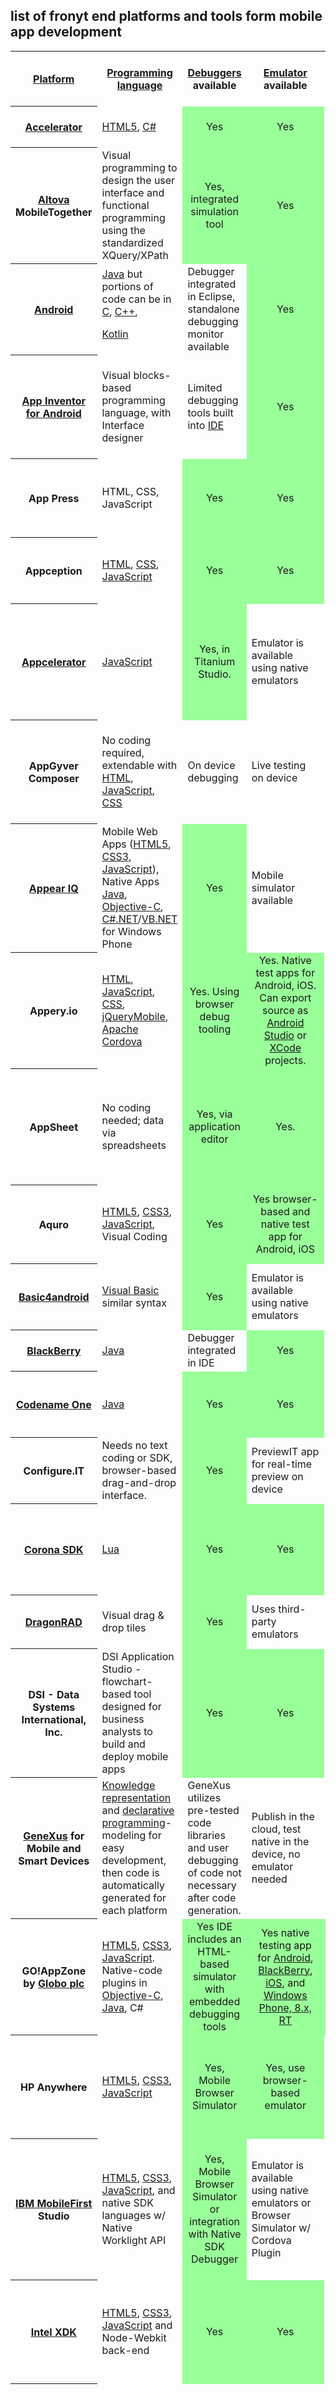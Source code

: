 ## list of fronyt end platforms and tools form mobile app development


<table class="wikitable sortable" style="width:100%;">
<tr>
<th><a href="https://en.wikipedia.org/wiki/Computing_platform" title="Computing platform">Platform</a></th>
<th><a href="https://en.wikipedia.org/wiki/Programming_language" title="Programming language">Programming language</a></th>
<th><a href="https://en.wikipedia.org/wiki/Debuggers" class="mw-redirect" title="Debuggers">Debuggers</a> available</th>
<th><a href="https://en.wikipedia.org/wiki/List_of_emulators" title="List of emulators">Emulator</a> available</th>
<th><a href="https://en.wikipedia.org/wiki/Integrated_development_environment" title="Integrated development environment">Integrated development environment</a> available</th>
<th>Cross-platform deployment</th>
<th>Installer packaging options</th>
<th>Development tool cost</th>
</tr>
<tr>
<th><a href="https://en.wikipedia.org/wiki/Accelerator_(software)" title="Accelerator (software)">Accelerator</a></th>
<td><a href="https://en.wikipedia.org/wiki/HTML5" title="HTML5">HTML5</a>, <a href="https://en.wikipedia.org/wiki/C_Sharp_(programming_language)" title="C Sharp (programming language)">C#</a></td>
<td style="background:#9F9;vertical-align:middle;text-align:center;" class="table-yes">Yes</td>
<td style="background:#9F9;vertical-align:middle;text-align:center;" class="table-yes">Yes</td>
<td><a href="https://en.wikipedia.org/wiki/Microsoft_Visual_Studio" title="Microsoft Visual Studio">Microsoft Visual Studio</a><br />
(no lock-in)</td>
<td>All platforms, mobile apps are browser-based</td>
<td><a href="https://en.wikipedia.org/wiki/Mobile_Web" title="Mobile Web">Mobile Web</a></td>
<td>Commercial licenses available</td>
</tr>
<tr>
<th><a href="https://en.wikipedia.org/wiki/Altova" title="Altova">Altova</a> MobileTogether</th>
<td>Visual programming to design the user interface and functional programming using the standardized XQuery/XPath</td>
<td style="background:#9F9;vertical-align:middle;text-align:center;" class="table-yes">Yes, integrated simulation tool</td>
<td style="background:#9F9;vertical-align:middle;text-align:center;" class="table-yes">Yes</td>
<td><a href="https://en.wikipedia.org/wiki/Windows_(operating_system)" class="mw-redirect" title="Windows (operating system)">Windows</a>-based MobileTogether Designer</td>
<td><a href="https://en.wikipedia.org/wiki/Android_(operating_system)" title="Android (operating system)">Android</a>, <a href="https://en.wikipedia.org/wiki/IOS" title="IOS">iOS</a>, <a href="https://en.wikipedia.org/wiki/Windows_8" title="Windows 8">Windows 8</a>, <a href="/wiki/Windows_Phone_8" title="Windows Phone 8">Windows Phone 8</a>, <a href="https://en.wikipedia.org/wiki/HTML5" title="HTML5">HTML5</a> browser-based client</td>
<td>The native distribution format of each platform</td>
<td>Free (30-day trial)</td>
</tr>
<tr>
<th><a href="https://en.wikipedia.org/wiki/Android_(operating_system)" title="Android (operating system)">Android</a></th>
<td><a href="https://en.wikipedia.org/wiki/Java_(programming_language)" title="Java (programming language)">Java</a> but portions of code can be in <a href="https://en.wikipedia.org/wiki/C_(programming_language)" title="C (programming language)">C</a>, <a href="https://en.wikipedia.org/wiki/C%2B%2B" title="C++">C++</a>,
<p><a href="/wiki/Kotlin_(programming_language)" title="Kotlin (programming language)">Kotlin</a></p>
</td>
<td>Debugger integrated in Eclipse, standalone debugging monitor available</td>
<td style="background:#9F9;vertical-align:middle;text-align:center;" class="table-yes">Yes</td>
<td><a href="https://en.wikipedia.org/wiki/Eclipse_(software)" title="Eclipse (software)">Eclipse</a>, <a href="https://en.wikipedia.org/wiki/IntelliJ_IDEA" title="IntelliJ IDEA">IntelliJ IDEA</a>, <a href="https://en.wikipedia.org/wiki/Android_Studio" title="Android Studio">Android Studio</a>, Project Kenai Android plugin for NetBeans</td>
<td>Android only, because of Dalvik VM, March 2009</td>
<td>apk</td>
<td>Free, <a href="https://en.wikipedia.org/wiki/IntelliJ_IDEA" title="IntelliJ IDEA">IntelliJ IDEA</a> Community Edition - Free</td>
</tr>
<tr>
<th><a href="https://en.wikipedia.org/wiki/App_Inventor_for_Android" title="App Inventor for Android">App Inventor for Android</a></th>
<td>Visual blocks-based programming language, with Interface designer</td>
<td>Limited debugging tools built into <a href="https://en.wikipedia.org/wiki/Integrated_development_environment" title="Integrated development environment">IDE</a></td>
<td style="background:#9F9;vertical-align:middle;text-align:center;" class="table-yes">Yes</td>
<td>Web-based interface designer, with connection to Java web-start program for blocks programming</td>
<td>Android devices</td>
<td>apk</td>
<td>Free</td>
</tr>
<tr>
<th>App Press</th>
<td>HTML, CSS, JavaScript</td>
<td style="background:#9F9;vertical-align:middle;text-align:center;" class="table-yes">Yes</td>
<td style="background:#9F9;vertical-align:middle;text-align:center;" class="table-yes">Yes</td>
<td>Web-based interface designer, with a companion mobile app for preview</td>
<td>Android, iOS</td>
<td>The native distribution format of each platform</td>
<td>Free to try, commercial and enterprise plans available</td>
</tr>
<tr>
<th>Appception</th>
<td><a href="https://en.wikipedia.org/wiki/HTML" title="HTML">HTML</a>, <a href="https://en.wikipedia.org/wiki/CSS" class="mw-redirect" title="CSS">CSS</a>, <a href="https://en.wikipedia.org/wiki/JavaScript" title="JavaScript">JavaScript</a></td>
<td style="background:#9F9;vertical-align:middle;text-align:center;" class="table-yes">Yes</td>
<td style="background:#9F9;vertical-align:middle;text-align:center;" class="table-yes">Yes</td>
<td>Cloud-based <a href="https://en.wikipedia.org/wiki/Integrated_development_environment" title="Integrated development environment">IDE</a></td>
<td>Android, iOS</td>
<td>The native distribution format of each platform</td>
<td>Free and commercial licenses available</td>
</tr>
<tr>
<th><a href="https://en.wikipedia.org/wiki/Appcelerator" title="Appcelerator">Appcelerator</a></th>
<td><a href="https://en.wikipedia.org/wiki/JavaScript" title="JavaScript">JavaScript</a></td>
<td style="background:#9F9;vertical-align:middle;text-align:center;" class="table-yes">Yes, in Titanium Studio.</td>
<td>Emulator is available using native emulators</td>
<td>Titanium Studio based on Eclipse</td>
<td>Android, iPhone; BlackBerry, Tizen, mobile web</td>
<td>The native distribution format of each platform</td>
<td>Free, open-sourced Apache 2.0 licensed, commercial and enterprise licenses available</td>
</tr>
<tr>
<th>AppGyver Composer</th>
<td>No coding required, extendable with <a href="https://en.wikipedia.org/wiki/HTML" title="HTML">HTML</a>, <a href="https://en.wikipedia.org/wiki/JavaScript" title="JavaScript">JavaScript</a>, <a href="https://en.wikipedia.org/wiki/CSS" class="mw-redirect" title="CSS">CSS</a></td>
<td>On device debugging</td>
<td>Live testing on device</td>
<td>No coding required, visual app development environment</td>
<td>Android, iOS, web</td>
<td>Cloud / browser-based</td>
<td>Free to develop and distribute, commercial and enterprise licenses available.</td>
</tr>
<tr>
<th><a href="/w/index.php?title=Appear_IQ&amp;action=edit&amp;redlink=1" class="new" title="Appear IQ (page does not exist)">Appear IQ</a></th>
<td>Mobile Web Apps (<a href="https://en.wikipedia.org/wiki/HTML5" title="HTML5">HTML5</a>, <a href="https://en.wikipedia.org/wiki/CSS3" class="mw-redirect" title="CSS3">CSS3</a>, <a href="https://en.wikipedia.org/wiki/JavaScript" title="JavaScript">JavaScript</a>), Native Apps <a href="https://en.wikipedia.org/wiki/Java_(programming_language)" title="Java (programming language)">Java</a>, <a href="https://en.wikipedia.org/wiki/Objective-C" title="Objective-C">Objective-C</a>, <a href="https://en.wikipedia.org/wiki/C_Sharp_(programming_language)" title="C Sharp (programming language)">C#.NET</a>/<a href="https://en.wikipedia.org/wiki/VB.NET" class="mw-redirect" title="VB.NET">VB.NET</a> for Windows Phone</td>
<td style="background:#9F9;vertical-align:middle;text-align:center;" class="table-yes">Yes</td>
<td>Mobile simulator available</td>
<td>Any <a href="https://en.wikipedia.org/wiki/Integrated_development_environment" title="Integrated development environment">IDE</a></td>
<td>Android, iOS, Windows, Windows Phone</td>
<td>The native distribution format of each platform</td>
<td>Free to try, commercial and enterprise licenses available</td>
</tr>
<tr>
<th>Appery.io</th>
<td><a href="https://en.wikipedia.org/wiki/HTML" title="HTML">HTML</a>, <a href="https://en.wikipedia.org/wiki/JavaScript" title="JavaScript">JavaScript</a>, <a href="https://en.wikipedia.org/wiki/CSS" class="mw-redirect" title="CSS">CSS</a>, <a href="https://en.wikipedia.org/wiki/JQueryMobile" class="mw-redirect" title="JQueryMobile">jQueryMobile</a>, <a href="https://en.wikipedia.org/wiki/Apache_Cordova" title="Apache Cordova">Apache Cordova</a></td>
<td style="background:#9F9;vertical-align:middle;text-align:center;" class="table-yes">Yes. Using browser debug tooling</td>
<td style="background:#9F9;vertical-align:middle;text-align:center;" class="table-yes">Yes. Native test apps for Android, iOS. Can export source as <a href="https://en.wikipedia.org/wiki/Android_Studio" title="Android Studio">Android Studio</a> or <a href="https://en.wikipedia.org/wiki/XCode" class="mw-redirect" title="XCode">XCode</a> projects.</td>
<td>Cloud-based development platform</td>
<td><a href="https://en.wikipedia.org/wiki/Android_(operating_system)" title="Android (operating system)">Android</a>, <a href="https://en.wikipedia.org/wiki/IOS" title="IOS">iOS</a>, mobile web</td>
<td>The native distribution format of each platform</td>
<td>Free to try, commercial and enterprise licenses available</td>
</tr>
<tr>
<th>AppSheet</th>
<td>No coding needed; data via spreadsheets</td>
<td style="background:#9F9;vertical-align:middle;text-align:center;" class="table-yes">Yes, via application editor</td>
<td style="background:#9F9;vertical-align:middle;text-align:center;" class="table-yes">Yes.</td>
<td>No coding needed; visual app definition with spreadsheet data</td>
<td>Android, iOS, web</td>
<td>The native distribution format of each platform and also cloud-browser-based</td>
<td>Free, up to 10 app users; commercial licenses available</td>
</tr>
<tr>
<th>Aquro</th>
<td><a href="https://en.wikipedia.org/wiki/HTML5" title="HTML5">HTML5</a>, <a href="https://en.wikipedia.org/wiki/CSS3" class="mw-redirect" title="CSS3">CSS3</a>, <a href="https://en.wikipedia.org/wiki/JavaScript" title="JavaScript">JavaScript</a>, Visual Coding</td>
<td style="background:#9F9;vertical-align:middle;text-align:center;" class="table-yes">Yes</td>
<td style="background:#9F9;vertical-align:middle;text-align:center;" class="table-yes">Yes browser-based and native test app for Android, iOS</td>
<td>Cloud-based development platform</td>
<td>Android, iOS</td>
<td>The native distribution format of each platform</td>
<td>Free to try, commercial and enterprise plans available</td>
</tr>
<tr>
<th><a href="https://en.wikipedia.orghttps://en.wikipedia.org/wiki/Basic4android" title="Basic4android">Basic4android</a></th>
<td><a href="https://en.wikipedia.org/wiki/Visual_Basic" title="Visual Basic">Visual Basic</a> similar syntax</td>
<td style="background:#9F9;vertical-align:middle;text-align:center;" class="table-yes">Yes</td>
<td>Emulator is available using native emulators</td>
<td>Proprietary IDE</td>
<td>Android</td>
<td>The native distribution format of each platform</td>
<td>Commercial licenses available</td>
</tr>
<tr>
<th><a href="https://en.wikipedia.orghttps://en.wikipedia.org/wiki/BlackBerry" title="BlackBerry">BlackBerry</a></th>
<td><a href="https://en.wikipedia.org/wiki/Java_(programming_language)" title="Java (programming language)">Java</a></td>
<td>Debugger integrated in IDE</td>
<td style="background:#9F9;vertical-align:middle;text-align:center;" class="table-yes">Yes</td>
<td><a href="https://en.wikipedia.org/wiki/Eclipse_(software)" title="Eclipse (software)">Eclipse</a>, BlackBerry JDE</td>
<td>BlackBerry only, because of RIM API</td>
<td>alx, cod</td>
<td>Free</td>
</tr>
<tr>
<th><a href="https://en.wikipedia.org/wiki/Codename_One" title="Codename One">Codename One</a></th>
<td><a href="https://en.wikipedia.org/wiki/Java_(programming_language)" title="Java (programming language)">Java</a></td>
<td style="background:#9F9;vertical-align:middle;text-align:center;" class="table-yes">Yes</td>
<td style="background:#9F9;vertical-align:middle;text-align:center;" class="table-yes">Yes</td>
<td>Eclipse, Netbeans</td>
<td>Android, iPhone, BlackBerry, Windows Mobile, J2ME</td>
<td>The native distribution format of each platform</td>
<td>Open Source GPLv2 and subscription-based build server</td>
</tr>
<tr>
<th>Configure.IT</th>
<td>Needs no text coding or SDK, browser-based drag-and-drop interface.</td>
<td style="background:#9F9;vertical-align:middle;text-align:center;" class="table-yes">Yes</td>
<td>PreviewIT app for real-time preview on device</td>
<td>Browser-based</td>
<td>Android, iOS</td>
<td>Native distribution format for each platform</td>
<td>Monthly subscription-based packages</td>
</tr>
<tr>
<th><a href="https://en.wikipedia.org/wiki/Corona_SDK" class="mw-redirect" title="Corona SDK">Corona SDK</a></th>
<td><a href="https://en.wikipedia.org/wiki/Lua_(programming_language)" title="Lua (programming language)">Lua</a></td>
<td style="background:#9F9;vertical-align:middle;text-align:center;" class="table-yes">Yes</td>
<td style="background:#9F9;vertical-align:middle;text-align:center;" class="table-yes">Yes</td>
<td><a href="https://en.wikipedia.org/wiki/Xcode" title="Xcode">Xcode</a></td>
<td>Android, iOS, <a href="https://en.wikipedia.org/wiki/Nook_Color" title="Nook Color">Nook Color</a></td>
<td>Native deployment for each platform</td>
<td>Free unlimited trial; commercial licenses available for deployment</td>
</tr>
<tr>
<th><a href="https://en.wikipedia.org/wiki/DragonRAD" title="DragonRAD">DragonRAD</a></th>
<td>Visual drag &amp; drop tiles</td>
<td style="background:#9F9;vertical-align:middle;text-align:center;" class="table-yes">Yes</td>
<td>Uses third-party emulators</td>
<td>Proprietary IDE</td>
<td>Android, BlackBerry, Windows Mobile</td>
<td><a href="https://en.wikipedia.org/wiki/Over-the-air_programming" title="Over-the-air programming">OTA deployment</a></td>
<td>Free &amp; commercial licenses available</td>
</tr>
<tr>
<th>DSI - Data Systems International, Inc.</th>
<td>DSI Application Studio - flowchart-based tool designed for business analysts to build and deploy mobile apps</td>
<td style="background:#9F9;vertical-align:middle;text-align:center;" class="table-yes">Yes</td>
<td style="background:#9F9;vertical-align:middle;text-align:center;" class="table-yes">Yes</td>
<td>Proprietary IDE - graphical drag and drop design studio</td>
<td>Android 2.0+, iOS 4+, Windows Mobile 6+, Blackberry 4.5+, Windows Desktop 7+</td>
<td>The native distribution format of each platform</td>
<td>Commercial licenses available</td>
</tr>
<tr>
<th><a href="https://en.wikipedia.org/wiki/GeneXus" title="GeneXus">GeneXus</a> for Mobile and Smart Devices</th>
<td><a href="https://en.wikipedia.org/wiki/Knowledge_representation" class="mw-redirect" title="Knowledge representation">Knowledge representation</a> and <a href="https://en.wikipedia.org/wiki/Declarative_programming" title="Declarative programming">declarative programming</a>-modeling for easy development, then code is automatically generated for each platform</td>
<td>GeneXus utilizes pre-tested code libraries and user debugging of code not necessary after code generation.</td>
<td>Publish in the cloud, test native in the device, no emulator needed</td>
<td>Proprietary IDE</td>
<td><a href="https://en.wikipedia.org/wiki/Android_(operating_system)" title="Android (operating system)">Android</a>, <a href="https://en.wikipedia.org/wiki/IOS" title="IOS">iOS</a> (iPhone, iPad), <a href="https://en.wikipedia.org/wiki/BlackBerry_OS" title="BlackBerry OS">BlackBerry OS</a>, and even <a href="/wiki/HTML5" title="HTML5">HTML5</a> if needed</td>
<td>The native distribution format of each platform and also cloud-browser-based</td>
<td>Free to try, commercial and enterprise licenses available</td>
</tr>
<tr>
<th>GO!AppZone by <a href="https://en.wikipedia.org/wiki/Globo_plc" title="Globo plc">Globo plc</a></th>
<td><a href="https://en.wikipedia.org/wiki/HTML5" title="HTML5">HTML5</a>, <a href="https://en.wikipedia.org/wiki/CSS3" class="mw-redirect" title="CSS3">CSS3</a>, <a href="https://en.wikipedia.org/wiki/JavaScript" title="JavaScript">JavaScript</a>. Native-code plugins in <a href="https://en.wikipedia.org/wiki/Objective-C" title="Objective-C">Objective-C</a>, <a href="https://en.wikipedia.org/wiki/Java_(programming_language)" title="Java (programming language)">Java</a>, C#</td>
<td style="background:#9F9;vertical-align:middle;text-align:center;" class="table-yes">Yes IDE includes an HTML-based simulator with embedded debugging tools</td>
<td style="background:#9F9;vertical-align:middle;text-align:center;" class="table-yes">Yes native testing app for <a href="https://en.wikipedia.org/wiki/Android_(operating_system)" title="Android (operating system)">Android</a>, <a href="https://en.wikipedia.org/wiki/BlackBerry" title="BlackBerry">BlackBerry</a>, <a href="https://en.wikipedia.org/wiki/IOS" title="IOS">iOS</a>, and <a href="https://en.wikipedia.org/wiki/Windows_RT" title="Windows RT">Windows Phone, 8.x, RT</a></td>
<td style="background:#9F9;vertical-align:middle;text-align:center;" class="table-yes">Yes GO!AppZone Studio</td>
<td>Android, BlackBerry, iOS, Windows: Phone, 8.x, RT</td>
<td>The native distribution format of each platform</td>
<td>Free; free cloud-based compiling; free MBaaS instance for testing</td>
</tr>
<tr>
<th>HP Anywhere</th>
<td><a href="https://en.wikipedia.org/wiki/HTML5" title="HTML5">HTML5</a>, <a href="https://en.wikipedia.org/wiki/CSS3" class="mw-redirect" title="CSS3">CSS3</a>, <a href="https://en.wikipedia.org/wiki/JavaScript" title="JavaScript">JavaScript</a></td>
<td style="background:#9F9;vertical-align:middle;text-align:center;" class="table-yes">Yes, Mobile Browser Simulator</td>
<td style="background:#9F9;vertical-align:middle;text-align:center;" class="table-yes">Yes, use browser-based emulator</td>
<td><a href="https://en.wikipedia.org/wiki/Eclipse_(software)" title="Eclipse (software)">Eclipse</a> plugin, Eclipse-based stand-alone, <a href="https://en.wikipedia.org/wiki/IntelliJ_IDEA" title="IntelliJ IDEA">IntelliJ IDEA</a> plugin, any IDE using <a href="https://en.wikipedia.org/wiki/Command-line_interface" title="Command-line interface">command-line interface</a></td>
<td><a href="https://en.wikipedia.org/wiki/Android_(operating_system)" title="Android (operating system)">Android</a>, <a href="https://en.wikipedia.org/wiki/IOS" title="IOS">iOS</a>, <a href="https://en.wikipedia.org/wiki/Windows_8" title="Windows 8">Windows 8</a> (desktop, tablets), mobile web app, desktop browser web page</td>
<td>The native distribution format of each platform</td>
<td>Developer edition free, commercial license for deployment</td>
</tr>
<tr>
<th><a href="https://en.wikipedia.org/wiki/IBM_MobileFirst" class="mw-redirect" title="IBM MobileFirst">IBM MobileFirst</a> Studio</th>
<td><a href="https://en.wikipedia.org/wiki/HTML5" title="HTML5">HTML5</a>, <a href="https://en.wikipedia.org/wiki/CSS3" class="mw-redirect" title="CSS3">CSS3</a>, <a href="https://en.wikipedia.org/wiki/JavaScript" title="JavaScript">JavaScript</a>, and native SDK languages w/ Native Worklight API</td>
<td style="background:#9F9;vertical-align:middle;text-align:center;" class="table-yes">Yes, Mobile Browser Simulator or integration with Native SDK Debugger</td>
<td>Emulator is available using native emulators or Browser Simulator w/ Cordova Plugin</td>
<td><a href="https://en.wikipedia.org/wiki/Eclipse_(software)" title="Eclipse (software)">Eclipse</a> plugin, Eclipse-based stand-alone</td>
<td><a href="https://en.wikipedia.org/wiki/Android_(operating_system)" title="Android (operating system)">Android</a>, <a href="https://en.wikipedia.org/wiki/IOS" title="IOS">iOS</a>, <a href="https://en.wikipedia.org/wiki/BlackBerry" title="BlackBerry">BlackBerry</a> 6,7, &amp; 10, <a href="https://en.wikipedia.org/wiki/Windows_Phone" title="Windows Phone">Windows Phone</a> 7.5 &amp; 8, <a href="https://en.wikipedia.org/wiki/Windows_8" title="Windows 8">Windows 8</a> (desktop, tablets), <a href="https://en.wikipedia.org/wiki/Adobe_AIR" title="Adobe AIR">Adobe AIR</a>, Mobile Web App, desktop browser web page</td>
<td>The native distribution format of each platform</td>
<td>Developer edition free via Eclipse Marketplace, commercial license for deployment</td>
</tr>
<tr>
<th><a href="https://en.wikipedia.org/wiki/Intel_XDK" title="Intel XDK">Intel XDK</a></th>
<td><a href="https://en.wikipedia.org/wiki/HTML5" title="HTML5">HTML5</a>, <a href="https://en.wikipedia.org/wiki/CSS3" class="mw-redirect" title="CSS3">CSS3</a>, <a href="https://en.wikipedia.org/wiki/JavaScript" title="JavaScript">JavaScript</a> and Node-Webkit back-end</td>
<td style="background:#9F9;vertical-align:middle;text-align:center;" class="table-yes">Yes</td>
<td style="background:#9F9;vertical-align:middle;text-align:center;" class="table-yes">Yes</td>
<td>Stand-alone, bundled with IDE</td>
<td><a href="https://en.wikipedia.org/wiki/Android_(operating_system)" title="Android (operating system)">Android</a>, <a href="https://en.wikipedia.org/wiki/IOS" title="IOS">iOS</a>, <a href="https://en.wikipedia.org/wiki/Windows_8" title="Windows 8">Windows 8</a>, Amazon, Facebook, Chrome, Nook, Firefox Marketplace, Tizen</td>
<td>The native distribution format of each platform</td>
<td>Free</td>
</tr>
<tr>
<th><a href="https://en.wikipedia.org/wiki/IOS_SDK" title="IOS SDK">iOS SDK</a></th>
<td><a href="https://en.wikipedia.org/wiki/Objective-C" title="Objective-C">Objective-C</a>, <a href="https://en.wikipedia.org/wiki/Swift_(programming_language)" title="Swift (programming language)">Swift</a></td>
<td>Debugger integrated in Xcode IDE</td>
<td>Bundled with iPhone SDK, integrated with Xcode IDE</td>
<td><a href="https://en.wikipedia.org/wiki/Xcode" title="Xcode">Xcode</a>, <a href="https://en.wikipedia.org/wiki/AppCode" title="AppCode">AppCode</a></td>
<td><a href="https://en.wikipedia.org/wiki/IPhone" title="IPhone">iPhone</a>, <a href="https://en.wikipedia.org/wiki/IPad" title="IPad">iPad</a>, <a href="https://en.wikipedia.org/wiki/IPod_Touch" title="IPod Touch">iPod Touch</a></td>
<td>Only via <a href="https://en.wikipedia.org/wiki/App_Store_(iOS)" title="App Store (iOS)">App Store</a>, needs review and approval by <a href="https://en.wikipedia.org/wiki/Apple_Inc." title="Apple Inc.">Apple Inc.</a></td>
<td>Apple tools are free for an <a href="https://en.wikipedia.org/wiki/Intel" title="Intel">Intel</a>-based <a href="https://en.wikipedia.org/wiki/Macintosh" title="Macintosh">Mac</a>. Simulator testing is free, but installing on a device needs a fee for a developer signing key. AppCode - commercial licenses available.
<p>Since 2015, Apple allows to install the app in your own device without a developer paid membership.</p>
</td>
</tr>
<tr>
<th><a href="https://en.wikipedia.org/wiki/IOS_SDK" title="IOS SDK">iOS SDK</a></th>
<td><a href="https://en.wikipedia.org/wiki/Object_Pascal" title="Object Pascal">Object Pascal</a></td>
<td>Debugger integrated in Xcode IDE</td>
<td>Included in Delphi XE2 professional or higher</td>
<td><a href="https://en.wikipedia.org/wiki/Delphi_(programming_language)" title="Delphi (programming language)">Embarcadero Delphi XE2</a></td>
<td><a href="https://en.wikipedia.org/wiki/IPhone" title="IPhone">iPhone</a>, <a href="https://en.wikipedia.org/wiki/IPad" title="IPad">iPad</a>, <a href="https://en.wikipedia.org/wiki/IPod_Touch" title="IPod Touch">iPod Touch</a></td>
<td>Only via <a href="https://en.wikipedia.org/wiki/App_Store_(iOS)" title="App Store (iOS)">App Store</a>, needs review and approval by <a href="https://en.wikipedia.org/wiki/Apple_Inc." title="Apple Inc.">Apple Inc.</a></td>
<td>Development requires <a href="https://en.wikipedia.org/wiki/Intel" title="Intel">Intel</a>-based <a href="https://en.wikipedia.org/wiki/Macintosh" title="Macintosh">Mac</a> besides the IDE on Windows. Design is on Windows, Compiling and deploying must be done on Mac. Simulator testing is free, but installing on a device needs a fee for a developer signing key</td>
</tr>
<tr>
<th><a href="https://en.wikipedia.org/wiki/Java_ME" class="mw-redirect" title="Java ME">Java ME</a></th>
<td><a href="https://en.wikipedia.org/wiki/Java_(programming_language)" title="Java (programming language)">Java</a></td>
<td style="background:#9F9;vertical-align:middle;text-align:center;" class="table-yes">Yes</td>
<td>Free emulator, Sun Java Wireless Toolkit, <a href="https://en.wikipedia.org/wiki/Mpowerplayer" title="Mpowerplayer">mpowerplayer</a></td>
<td><a href="https://en.wikipedia.org/wiki/Eclipse_(software)" title="Eclipse (software)">Eclipse</a>, LMA <a href="https://en.wikipedia.org/wiki/NetBeans" title="NetBeans">NetBeans</a> Mobility Pack</td>
<td style="background:#9F9;vertical-align:middle;text-align:center;" class="table-yes">Yes although many VM implementations have device specific bugs necessitating separate builds</td>
<td><a href="https://en.wikipedia.org/wiki/JAD_(file_format)" title="JAD (file format)">Jad</a>/<a href="https://en.wikipedia.org/wiki/JAR_(file_format)" title="JAR (file format)">Jar</a> packaging; PRC files under Palm OS</td>
<td>Free</td>
</tr>
<tr>
<th>Kalipso Studio</th>
<td>WYSIWYG, visual drag-n-drop</td>
<td style="background:#9F9;vertical-align:middle;text-align:center;" class="table-yes">Yes</td>
<td style="background:#9F9;vertical-align:middle;text-align:center;" class="table-yes">Yes</td>
<td>Proprietary IDE</td>
<td>Android, Microsoft Windows (Mobile, CE, 8 Pro, 10)</td>
<td>The native distribution format of the platform</td>
<td>Free to try, commercial and enterprise licenses available on request</td>
</tr>
<tr>
<th><a href="https://en.wikipedia.org/wiki/Lazarus_(software)" class="mw-redirect" title="Lazarus (software)">Lazarus</a></th>
<td><a href="https://en.wikipedia.org/wiki/Object_Pascal" title="Object Pascal">Object Pascal</a></td>
<td style="background:#9F9;vertical-align:middle;text-align:center;" class="table-yes">Yes, can debug in IDE via ActiveSync for Windows CE</td>
<td>Uses the emulators of the platforms</td>
<td><a href="https://en.wikipedia.org/wiki/Lazarus_(software)" class="mw-redirect" title="Lazarus (software)">Lazarus IDE</a>, including integrated GUI designer and debugger</td>
<td><a href="https://en.wikipedia.org/wiki/Compiled_language" title="Compiled language">Compiled language</a> available for <a href="https://en.wikipedia.org/wiki/Windows_CE" class="mw-redirect" title="Windows CE">Windows CE</a>, Linux-based devices, <a href="https://en.wikipedia.org/wiki/Symbian" title="Symbian">Symbian</a> port in development</td>
<td>The native distribution format of each platform</td>
<td>Free</td>
</tr>
<tr>
<th><a href="https://en.wikipedia.org/wiki/LambdaNative" title="LambdaNative">LambdaNative</a></th>
<td><a href="https://en.wikipedia.org/wiki/Scheme_(programming_language)" title="Scheme (programming language)">Scheme</a></td>
<td style="background:#F99;vertical-align:middle;text-align:center;" class="table-no">No</td>
<td style="background:#F99;vertical-align:middle;text-align:center;" class="table-no">No but can build and test on the localhost</td>
<td><a href="https://en.wikipedia.org/wiki/Eclipse_(software)" title="Eclipse (software)">Eclipse (software)</a> (optional)</td>
<td>All native binaries: <a href="https://en.wikipedia.org/wiki/Android_(operating_system)" title="Android (operating system)">Android</a>, <a href="https://en.wikipedia.org/wiki/IOS" title="IOS">iOS</a>, <a href="https://en.wikipedia.org/wiki/BlackBerry_10" title="BlackBerry 10">BlackBerry 10</a>, <a href="https://en.wikipedia.org/wiki/Microsoft_Windows" title="Microsoft Windows">Windows</a>, <a href="https://en.wikipedia.org/wiki/OS_X" class="mw-redirect" title="OS X">OS X</a>, <a href="https://en.wikipedia.org/wiki/Linux" title="Linux">Linux</a>, <a href="https://en.wikipedia.org/wiki/OpenBSD" title="OpenBSD">OpenBSD</a>, <a href="https://en.wikipedia.org/wiki/OpenWrt" title="OpenWrt">OpenWrt</a></td>
<td>The native distribution format of each platform</td>
<td>Free (<a href="https://en.wikipedia.org/wiki/BSD_licenses" title="BSD licenses">BSD license</a>)</td>
</tr>
<tr>
<th>LiveCode</th>
<td>LiveCode</td>
<td style="background:#9F9;vertical-align:middle;text-align:center;" class="table-yes">Yes (integrated into IDE)</td>
<td style="background:#9F9;vertical-align:middle;text-align:center;" class="table-yes">Yes (iOS and Android emulators may be used)</td>
<td style="background:#9F9;vertical-align:middle;text-align:center;" class="table-yes">Yes</td>
<td>iOS, Android, macOS, Windows, Linux, server, HTML5. Installer packaging</td>
<td>The native distribution format of each platform</td>
<td>free open-source edition, commercial and enterprise editions available</td>
</tr>
<tr>
<th>M2Active by Service2Media</th>
<td><a href="https://en.wikipedia.org/wiki/Lua_(programming_language)" title="Lua (programming language)">Lua</a> Java language originally from gaming industry</td>
<td style="background:#9F9;vertical-align:middle;text-align:center;" class="table-yes">Yes, in M2Active IDE</td>
<td>Native emulator are available</td>
<td>M2Active based on Eclipse</td>
<td>Android (phone, tablet), iOS (iPhone, iPad), BlackBerry, Windows Phone, J2ME,</td>
<td>The native distribution format of each platform</td>
<td>Enterprise licenses available</td>
</tr>
<tr>
<th><a href="https://en.wikipedia.org/wiki/Macromedia_Flash_Lite" class="mw-redirect" title="Macromedia Flash Lite">Macromedia Flash Lite</a></th>
<td><a href="https://en.wikipedia.org/wiki/ActionScript" title="ActionScript">ActionScript</a></td>
<td style="background:#9F9;vertical-align:middle;text-align:center;" class="table-yes">Yes</td>
<td>Bundled with IDE</td>
<td><a href="https://en.wikipedia.org/wiki/Macromedia_Flash" class="mw-redirect" title="Macromedia Flash">Macromedia Flash</a> MX2004/8, Eclipse</td>
<td style="background:#9F9;vertical-align:middle;text-align:center;" class="table-yes">Yes</td>
<td>SIS-CAB deployment or <a href="https://en.wikipedia.org/wiki/Over-the-air_programming" title="Over-the-air programming">OTA</a>-IR-Bluetooth SWF files</td>
<td>Varies, free but limited with <a href="https://en.wikipedia.org/wiki/MTASC" title="MTASC">MTASC</a></td>
</tr>
<tr>
<th><a href="https://en.wikipedia.org/wiki/Marmalade_(SDK)" class="mw-redirect" title="Marmalade (SDK)">Marmalade</a></th>
<td><a href="https://en.wikipedia.org/wiki/C_(programming_language)" title="C (programming language)">C</a>, <a href="https://en.wikipedia.org/wiki/C%2B%2B" title="C++">C++</a></td>
<td style="background:#9F9;vertical-align:middle;text-align:center;" class="table-yes">Yes</td>
<td style="background:#9F9;vertical-align:middle;text-align:center;" class="table-yes">Yes</td>
<td><a href="https://en.wikipedia.org/wiki/Visual_Studio" class="mw-redirect" title="Visual Studio">Visual Studio</a>, <a href="https://en.wikipedia.org/wiki/Xcode" title="Xcode">Xcode</a></td>
<td>All native: Android, BlackBerry, BREW, iOS (iPhone), Maemo, Palm-webOS, Samsung bada, Symbian, Windows Mobile 6.x and desktop, OS X</td>
<td>The native distribution format of each platform</td>
<td>Commercial licenses available</td>
</tr>
<tr>
<th><a href="https://en.wikipedia.org/wiki/Meme_IDE" title="Meme IDE">Meme IDE</a></th>
<td>MemeScript</td>
<td>Validation is provided in the problems view</td>
<td style="background:#9F9;vertical-align:middle;text-align:center;" class="table-yes">Yes, Android emulator can be integrated</td>
<td><a href="https://en.wikipedia.org/wiki/Eclipse_(software)" title="Eclipse (software)">Eclipse</a> RCP</td>
<td><a href="https://en.wikipedia.orghttps://en.wikipedia.org/wiki/Android_(operating_system)" title="Android (operating system)">Android</a>, <a href="https://en.wikipedia.org/wiki/Windows_Mobile" title="Windows Mobile">Windows Mobile</a></td>
<td>The native distribution format of each platform</td>
<td>Free for development</td>
</tr>
<tr>
<th><a href="https://en.wikipedia.org/wiki/Mendix" title="Mendix">Mendix</a></th>
<td><a href="https://en.wikipedia.orghttps://en.wikipedia.org/wiki/HTML5" title="HTML5">HTML5</a>, <a href="https://en.wikipedia.org/wiki/Java_(programming_language)" title="Java (programming language)">Java</a></td>
<td style="background:#9F9;vertical-align:middle;text-align:center;" class="table-yes">Yes</td>
<td style="background:#9F9;vertical-align:middle;text-align:center;" class="table-yes">Yes</td>
<td style="background:#9F9;vertical-align:middle;text-align:center;" class="table-yes">Yes, the Mendix app platform</td>
<td>All platforms, mobile apps are browser-based</td>
<td>Not applicable, Mendix is a <a href="https://en.wikipedia.org/wiki/Platform_as_a_service" title="Platform as a service">platform as a service</a></td>
<td>Commercial licenses available</td>
</tr>
<tr>
<th>MobiOne by <a href="https://en.wikipedia.org/wiki/Genuitec" title="Genuitec">Genuitec</a></th>
<td>HTML5, CSS, JavaScript, visual drag-n-drop</td>
<td style="background:#9F9;vertical-align:middle;text-align:center;" class="table-yes">Yes</td>
<td style="background:#9F9;vertical-align:middle;text-align:center;" class="table-yes">Yes</td>
<td>Use any Java IDE for back-end services, integrated MyEclipse soon</td>
<td>Android (phones, tablets), iOS (iPhone, iPad, iPod)</td>
<td>OTA for device testing and native distribution format of each platform</td>
<td>Trial and commercial licenses available, one time $99</td>
</tr>
<tr>
<th><a href="https://en.wikipedia.org/wiki/Monaca_(software)" title="Monaca (software)">Monaca</a></th>
<td><a href="https://en.wikipedia.org/wiki/HTML5" title="HTML5">HTML5</a>, <a href="https://en.wikipedia.org/wiki/CSS" class="mw-redirect" title="CSS">CSS</a>, <a href="https://en.wikipedia.org/wiki/JavaScript" title="JavaScript">JavaScript</a></td>
<td style="background:#9F9;vertical-align:middle;text-align:center;" class="table-yes">Yes</td>
<td>Preview is available on cloud IDE and local tool</td>
<td>Cloud-based IDE, Visual Studio, third-party IDE/editors</td>
<td>Android, iOS, windows8.1, 10</td>
<td>The native distribution format of each platform</td>
<td>Free, up to 3 projects. Commercial and enterprise license available</td>
</tr>
<tr>
<th><a href="https://en.wikipedia.org/wiki/MonoDroid" class="mw-redirect" title="MonoDroid">Mono for Android</a></th>
<td><a href="https://en.wikipedia.org/wiki/C_Sharp_(programming_language)" title="C Sharp (programming language)">C#</a></td>
<td style="background:#9F9;vertical-align:middle;text-align:center;" class="table-yes">Yes</td>
<td style="background:#9F9;vertical-align:middle;text-align:center;" class="table-yes">Yes</td>
<td>Visual Studio 2005 and MonoDevelop</td>
<td>Android</td>
<td>The native distribution format of the platform</td>
<td></td>
</tr>
<tr>
<th><a href="https://en.wikipedia.org/wiki/MonoTouch" class="mw-redirect" title="MonoTouch">MonoTouch</a></th>
<td><a href="https://en.wikipedia.org/wiki/C_Sharp_(programming_language)" title="C Sharp (programming language)">C#</a></td>
<td style="background:#9F9;vertical-align:middle;text-align:center;" class="table-yes">Yes</td>
<td style="background:#9F9;vertical-align:middle;text-align:center;" class="table-yes">Yes</td>
<td>Visual Studio 2005 and MonoDevelop</td>
<td>iOS</td>
<td>The native distribution format of the platform</td>
<td></td>
</tr>
<tr>
<th><a href="https://en.wikipedia.org/wiki/MoSync" title="MoSync">MoSync</a></th>
<td><a href="https://en.wikipedia.org/wiki/C_(programming_language)" title="C (programming language)">C</a>, <a href="https://en.wikipedia.org/wiki/C%2B%2B" title="C++">C++</a>, <a href="https://en.wikipedia.org/wiki/Lua_(programming_language)" title="Lua (programming language)">Lua</a>, HTML5, CSS, JavaScript</td>
<td style="background:#9F9;vertical-align:middle;text-align:center;" class="table-yes">Yes</td>
<td style="background:#9F9;vertical-align:middle;text-align:center;" class="table-yes">Yes</td>
<td>Eclipse, Visual Studio 2005 and later, MoBuild w/ text editors</td>
<td>Android, iOS (iPhone), Java ME, Moblin, Smartphone 2003, Symbian, Windows Mobile (Pocket PC), Blackberry (experimental)</td>
<td>SIS, CAB, JAD, JAR, APK, <a href="https://en.wikipedia.org/wiki/Over-the-air_programming" title="Over-the-air programming">OTA</a> deployment</td>
<td>Free, GPL 2.0, Free Indie Subscription; commercial subscription available</td>
</tr>
<tr>
<th>Mulberry</th>
<td><a href="https://en.wikipedia.org/wiki/HTML5" title="HTML5">HTML5</a>, <a href="https://en.wikipedia.org/wiki/CSS" class="mw-redirect" title="CSS">CSS</a>, <a href="https://en.wikipedia.org/wiki/JavaScript" title="JavaScript">JavaScript</a></td>
<td style="background:#9F9;vertical-align:middle;text-align:center;" class="table-yes">Yes</td>
<td style="background:#F99;vertical-align:middle;text-align:center;" class="table-no">No third-party tools</td>
<td>No, third-party tools</td>
<td><a href="https://en.wikipedia.org/wiki/Android_(operating_system)" title="Android (operating system)">Android</a>, <a href="https://en.wikipedia.org/wiki/IOS" title="IOS">iOS</a>, <a href="https://en.wikipedia.org/wiki/Mobile_Web" title="Mobile Web">Mobile Web</a></td>
<td>The native distribution format of each platform, <a href="https://en.wikipedia.org/wiki/Over-the-air_programming" title="Over-the-air programming">OTA</a> deployment,</td>
<td>Free</td>
</tr>
<tr>
<th>Netbeans IDE</th>
<td><a href="https://en.wikipedia.org/wiki/C%2B%2B" title="C++">C++</a>, <a href="https://en.wikipedia.org/wiki/Java_(programming_language)" title="Java (programming language)">Java</a></td>
<td style="background:#9F9;vertical-align:middle;text-align:center;" class="table-yes">Yes</td>
<td style="background:#9F9;vertical-align:middle;text-align:center;" class="table-yes">Yes</td>
<td>Java development tools</td>
<td>Android (Mobile and Tablet), Nokia (Symbian, Seria 60 - 40- 80), etc...</td>
<td></td>
<td>Free</td>
</tr>
<tr>
<th><a href="https://en.wikipedia.orghttps://en.wikipedia.org/wiki/Protogrid" title="Protogrid">Protogrid</a></th>
<td>No coding needed. <a href="https://en.wikipedia.org/wiki/JavaScript" title="JavaScript">JavaScript</a> can be used for Business Logic.</td>
<td style="background:#9F9;vertical-align:middle;text-align:center;" class="table-yes">Yes using browser debug tooling</td>
<td style="background:#9F9;vertical-align:middle;text-align:center;" class="table-yes">Yes browser-based, iOS simulator</td>
<td>Proprietary IDE</td>
<td>Web, <a href="https://en.wikipedia.org/wiki/IOS" title="IOS">iOS</a>, <a href="https://en.wikipedia.org/wiki/Mobile_Web" title="Mobile Web">Mobile Web</a></td>
<td>The native distribution format of each platform, <a href="https://en.wikipedia.org/wiki/Over-the-air_programming" title="Over-the-air programming">OTA</a> deployment</td>
<td>Trial and commercial licenses available</td>
</tr>
<tr>
<th>NeoMAD</th>
<td><a href="https://en.wikipedia.org/wiki/Java_(programming_language)" title="Java (programming language)">Java</a>, <a href="https://en.wikipedia.org/wiki/XML" title="XML">XML</a></td>
<td style="background:#9F9;vertical-align:middle;text-align:center;" class="table-yes">Yes</td>
<td>Emulator is available using native emulators</td>
<td>Eclipse Plugin, Eclipse Based Stand-alone</td>
<td>Android, iOS, Windows Phone, Windows Store Apps, Blackberry, J2ME</td>
<td>The native distribution format of each platform</td>
<td>Free &amp; commercial licenses available</td>
</tr>
<tr>
<th><a href="https://en.wikipedia.org/wiki/OpenPlug" title="OpenPlug">OpenPlug</a></th>
<td><a href="https://en.wikipedia.org/wiki/ActionScript" title="ActionScript">ActionScript</a>, <a href="https://en.wikipedia.org/wiki/XML" title="XML">XML</a></td>
<td style="background:#9F9;vertical-align:middle;text-align:center;" class="table-yes">Yes</td>
<td style="background:#9F9;vertical-align:middle;text-align:center;" class="table-yes">Yes</td>
<td>OpenPlug ELIPS plugin for <a href="https://en.wikipedia.org/wiki/Adobe_Flash_Builder" title="Adobe Flash Builder">Adobe Flash Builder</a></td>
<td>Android, iOS (iPad, iPhone, iPod Touch), Symbian, Windows Mobile</td>
<td>The native distribution format of each platform</td>
<td>Free &amp; commercial licenses available</td>
</tr>
<tr>
<th>OpenMEAP</th>
<td><a href="https://en.wikipedia.org/wiki/HTML5" title="HTML5">HTML5</a>, <a href="https://en.wikipedia.org/wiki/CSS3" class="mw-redirect" title="CSS3">CSS3</a>, <a href="https://en.wikipedia.org/wiki/JavaScript" title="JavaScript">JavaScript</a></td>
<td>Debugger integrated in Eclipse and Xcode</td>
<td>Emulator is available using native emulators</td>
<td>Xcode, Eclipse</td>
<td>Android, iOS (iPhone, iPad, iPod touch), BlackBerry</td>
<td>The native distribution format of each platform</td>
<td>Open source LGPL license</td>
</tr>
<tr>
<th><a href="https://en.wikipedia.org/wiki/OutSystems" title="OutSystems">OutSystems</a></th>
<td>OutSystems, <a href="https://en.wikipedia.org/wiki/CSS" class="mw-redirect" title="CSS">CSS</a>, <a href="https://en.wikipedia.org/wiki/JavaScript" title="JavaScript">JavaScript</a></td>
<td style="background:#9F9;vertical-align:middle;text-align:center;" class="table-yes">Yes</td>
<td>Test directly in browser</td>
<td>OutSystems Service Studio</td>
<td>Andoid, iOS, Windows Phone 7</td>
<td>NA</td>
<td>Free community edition for personal use, or subscription licensing for commercial use</td>
</tr>
<tr>
<th>Platino Game Engine</th>
<td><a href="https://en.wikipedia.org/wiki/JavaScript" title="JavaScript">JavaScript</a></td>
<td style="background:#9F9;vertical-align:middle;text-align:center;" class="table-yes">Yes, in Titanium Studio</td>
<td>Emulator is available using native emulators</td>
<td>Titanium Studio based on Eclipse</td>
<td>Android, iPhone</td>
<td>The native distribution format of each platform</td>
<td>Free to try, $49.99 for a commercial license</td>
</tr>
<tr>
<th><a href="https://en.wikipedia.org/wiki/PhoneGap" class="mw-redirect" title="PhoneGap">PhoneGap</a> and Apache Cordova</th>
<td><a href="https://en.wikipedia.org/wiki/HTML" title="HTML">HTML</a>, <a href="https://en.wikipedia.org/wiki/CSS" class="mw-redirect" title="CSS">CSS</a>, <a href="https://en.wikipedia.org/wiki/JavaScript" title="JavaScript">JavaScript</a></td>
<td style="background:#9F9;vertical-align:middle;text-align:center;" class="table-yes">Yes</td>
<td style="background:#F99;vertical-align:middle;text-align:center;" class="table-no">No third-party tools</td>
<td>No, third-party tools</td>
<td>iPhone, Android, Tizen, Windows Phone, BlackBerry, Symbian, Palm, Bada</td>
<td>The native distribution format of each platform</td>
<td>Apache 2</td>
</tr>
<tr>
<th><a href="https://en.wikipedia.org/wiki/Qt_(software)" title="Qt (software)">Qt</a> SDK</th>
<td><a href="https://en.wikipedia.org/wiki/C%2B%2B" title="C++">C++</a>, <a href="https://en.wikipedia.org/wiki/QML" title="QML">QML</a></td>
<td style="background:#9F9;vertical-align:middle;text-align:center;" class="table-yes">Yes</td>
<td style="background:#9F9;vertical-align:middle;text-align:center;" class="table-yes">Yes</td>
<td><a href="https://en.wikipedia.org/wiki/Qt_Creator" title="Qt Creator">Qt Creator</a></td>
<td><a href="https://en.wikipedia.org/wiki/Android_(operating_system)" title="Android (operating system)">Android</a> (technology preview), <a href="https://en.wikipedia.org/wiki/IOS" title="IOS">iOS</a> (technology preview), <a href="https://en.wikipedia.org/wiki/Symbian" title="Symbian">Symbian</a>, <a href="https://en.wikipedia.org/wiki/Maemo" title="Maemo">Maemo</a>, <a href="https://en.wikipedia.org/wiki/MeeGo_(operating_system)" class="mw-redirect" title="MeeGo (operating system)">MeeGo</a>, <a href="https://en.wikipedia.org/wiki/Linux" title="Linux">Linux</a>, <a href="https://en.wikipedia.org/wiki/Windows" class="mw-redirect" title="Windows">Windows</a>, <a href="https://en.wikipedia.org/wiki/OS_X" class="mw-redirect" title="OS X">OS X</a></td>
<td>The native distribution format of each platform</td>
<td>Free and commercial licenses available</td>
</tr>
<tr>
<th><a href="https://en.wikipedia.orghttps://en.wikipedia.org/wiki/Rhodes_Framework" class="mw-redirect" title="Rhodes Framework">Rhomobile</a></th>
<td><a href="https://en.wikipedia.org/wiki/Ruby_(programming_language)" title="Ruby (programming language)">Ruby</a> with <a href="https://en.wikipedia.org/wiki/HTML" title="HTML">HTML</a> interface features compiled through an interpreter into native applications</td>
<td style="background:#9F9;vertical-align:middle;text-align:center;" class="table-yes">Yes</td>
<td>N/A, applications can run in Win32 runner, or in device emulators for supported platforms.</td>
<td><a href="https://en.wikipedia.org/wiki/Xcode" title="Xcode">Xcode</a> or <a href="https://en.wikipedia.org/wiki/Eclipse_(software)" title="Eclipse (software)">Eclipse</a>, on-demand RhoHub version includes full IDE</td>
<td style="background:#9F9;vertical-align:middle;text-align:center;" class="table-yes">Yes, supports Android 1.6+, iOS 3.0+ (iPhone, iPad), Windows Mobile 6.1 Professional, Windows Mobile 6.0 Standard, BlackBerry 4.6, 4.7, 5.0, 6.0 (4.2 and 4.5 supported but database access is very slow on these devices), Symbian</td>
<td><a href="https://en.wikipedia.org/wiki/Over-the-air_programming" title="Over-the-air programming">OTA</a> deployment, iOS through App store, .SIS, .CAB, .APK, .COD</td>
<td>Rhodes is free and open source under the MIT License, RhoSync is under GPL or commercial, Commercial support available. Subscription for RhoHub</td>
</tr>
<tr>
<th><a href="https://en.wikipedia.orghttps://en.wikipedia.org/wiki/RubyMotion" title="RubyMotion">RubyMotion</a></th>
<td><a href="https://en.wikipedia.org/wiki/Ruby_(programming_language)" title="Ruby (programming language)">Ruby</a></td>
<td style="background:#9F9;vertical-align:middle;text-align:center;" class="table-yes">Yes</td>
<td style="background:#9F9;vertical-align:middle;text-align:center;" class="table-yes">Yes</td>
<td>Any text editor. As an IDE, <a href="https://en.wikipedia.org/wiki/RubyMine" class="mw-redirect" title="RubyMine">RubyMine</a>.</td>
<td>Android, iOS</td>
<td>The native distribution format of the platform</td>
<td>RubyMotion is a commercial product.</td>
</tr>
<tr>
<th><a href="https://en.wikipedia.org/wiki/Sencha_Touch" title="Sencha Touch">Sencha Touch</a></th>
<td><a href="https://en.wikipedia.org/wiki/HTML" title="HTML">HTML</a>, <a href="https://en.wikipedia.org/wiki/CSS" class="mw-redirect" title="CSS">CSS</a>, <a href="https://en.wikipedia.org/wiki/JavaScript" title="JavaScript">JavaScript</a></td>
<td style="background:#9F9;vertical-align:middle;text-align:center;" class="table-yes">Yes</td>
<td style="background:#9F9;vertical-align:middle;text-align:center;" class="table-yes">Yes</td>
<td>Sencha Architect 2</td>
<td>Android, iOS (iPhone, iPad, iPod touch), Kindle, BlackBerry, Bada</td>
<td>Web delivered, or hybrid via native shells for each platform</td>
<td>GPLv3, free for commercial, paid for OEM and embedded systems</td>
</tr>
<tr>
<th><a href="https://en.wikipedia.org/wiki/Smartface" title="Smartface">Smartface</a></th>
<td><a href="https://en.wikipedia.org/wiki/WYSIWYG" title="WYSIWYG">WYSIWYG</a> design editor with JavaScript code editor</td>
<td style="background:#9F9;vertical-align:middle;text-align:center;" class="table-yes">Yes</td>
<td style="background:#9F9;vertical-align:middle;text-align:center;" class="table-yes">Yes</td>
<td>Smartface IDE and SDK</td>
<td style="background:#9F9;vertical-align:middle;text-align:center;" class="table-yes">Yes Android, iOS (iPhone, iPad, iPod touch), Kindle, Gear, Google Glass</td>
<td>The native distribution format of each platform</td>
<td>Community license and commercial licenses available</td>
</tr>
<tr>
<th><a href="https://en.wikipedia.org/wiki/Stencyl" title="Stencyl">Stencyl</a></th>
<td>Drag-and-drop editor based on <a href="https://en.wikipedia.org/wiki/Scratch_(programming_language)" title="Scratch (programming language)">Scratch</a>, <a href="https://en.wikipedia.org/wiki/Objective-C" title="Objective-C">Objective-C</a></td>
<td style="background:#9F9;vertical-align:middle;text-align:center;" class="table-yes">Yes</td>
<td style="background:#9F9;vertical-align:middle;text-align:center;" class="table-yes">Yes</td>
<td><a href="https://en.wikipedia.org/wiki/Xcode" title="Xcode">Xcode</a></td>
<td>iOS (iPad, iPhone, iPod Touch)</td>
<td>The native distribution format of each platform</td>
<td>Free and commercial development licenses</td>
</tr>
<tr>
<th>TD Mobile</th>
<td><a href="https://en.wikipedia.org/wiki/HTML5" title="HTML5">HTML5</a>, High Level Event Actions, <a href="https://en.wikipedia.org/wiki/JavaScript" title="JavaScript">JavaScript</a>, SAL .NET Compiler</td>
<td style="background:#9F9;vertical-align:middle;text-align:center;" class="table-yes">Yes</td>
<td style="background:#9F9;vertical-align:middle;text-align:center;" class="table-yes">Yes</td>
<td>TD Mobile IDE</td>
<td>Web-based apps available through mobile web browser</td>
<td>Web URL</td>
<td>Commercial licenses available, free deployment</td>
</tr>
<tr>
<th><a href="https://en.wikipedia.org/wiki/Telerik" title="Telerik">Telerik</a> Platform, and AppBuilder</th>
<td>HTML5, CSS and Javascript</td>
<td style="background:#9F9;vertical-align:middle;text-align:center;" class="table-yes">Yes</td>
<td>Test right in browser or device</td>
<td>In-browser client, desktop client, Visual Studio, Sublime Text or command-line interface (CLI)</td>
<td>Android, iOS, Windows phone</td>
<td>The native distribution format of each platform</td>
<td>Free to try, commercial and enterprise licenses available</td>
</tr>
<tr>
<th><a href="https://en.wikipedia.org/wiki/Unity_(game_engine)" title="Unity (game engine)">Unity</a></th>
<td><a href="https://en.wikipedia.org/wiki/C_Sharp_(programming_language)" title="C Sharp (programming language)">C#</a>, <a href="https://en.wikipedia.org/wiki/JavaScript" title="JavaScript">JavaScript</a>, <a href="https://en.wikipedia.org/wiki/Boo_(programming_language)" title="Boo (programming language)">Boo</a>, other <a href="https://en.wikipedia.org/wiki/.NET_Framework" title=".NET Framework">.NET</a>-based languages</td>
<td style="background:#9F9;vertical-align:middle;text-align:center;" class="table-yes">Yes</td>
<td>Remote used to simulate device interaction before app is uploaded to the device.</td>
<td>Unity Editor, also works with Visual Studios and MonoDevelop.</td>
<td>Android, iOS (iPhone, iPad), PC, Mac, desktop browser, Xbox 360, PS3, Wii. BlackBerry Playbook, Nokia Symbian, Roku 2 and others available through company's Union program.</td>
<td>Native distribution format of each platform</td>
<td>Free and commercial development licenses.</td>
</tr>
<tr>
<th><a href="https://en.wikipedia.org/wiki/Verivo" title="Verivo">Verivo</a> AppStudio</th>
<td>WYSIWYG, graphical drag and drop, <a href="https://en.wikipedia.org/wiki/JavaScript" title="JavaScript">JavaScript</a>, <a href="https://en.wikipedia.org/wiki/.NET_Framework" title=".NET Framework">.NET</a>-based languages</td>
<td style="background:#9F9;vertical-align:middle;text-align:center;" class="table-yes">Yes</td>
<td>Test right in browser or device</td>
<td>Proprietary design studio</td>
<td>Android, iOS, Blackberry</td>
<td>Native distribution format of each platform</td>
<td>Free development licenses; per-CPU deployment licenses</td>
</tr>
<tr>
<th><a href="https://en.wikipedia.org/wiki/ViziApps" title="ViziApps">ViziApps</a></th>
<td>WYSIWYG, graphical drag and drop</td>
<td style="background:#9F9;vertical-align:middle;text-align:center;" class="table-yes">Yes</td>
<td>Test right in browser or device</td>
<td>Online design studio</td>
<td>Android, iOS, Windows Phone planned</td>
<td>The native distribution format of each platform</td>
<td>Free to design, test, demo, update, app; fee to publish</td>
</tr>
<tr>
<th><a href="https://en.wikipedia.org/wiki/V-Play_Engine" title="V-Play Engine">V-Play Engine</a></th>
<td><a href="https://en.wikipedia.org/wiki/Objective_C" class="mw-redirect" title="Objective C">Objective C</a>, <a href="https://en.wikipedia.org/wiki/C%2B%2B" title="C++">C++</a>, <a href="https://en.wikipedia.org/wiki/JavaScript" title="JavaScript">JavaScript</a>, <a href="https://en.wikipedia.org/wiki/QML" title="QML">QML</a>, <a href="https://en.wikipedia.orghttps://en.wikipedia.org/wiki/Java_(programming_language)" title="Java (programming language)">Java</a></td>
<td style="background:#9F9;vertical-align:middle;text-align:center;" class="table-yes">Yes</td>
<td style="background:#9F9;vertical-align:middle;text-align:center;" class="table-yes">Yes</td>
<td><a href="https://en.wikipedia.org/wiki/Qt_Creator" title="Qt Creator">Qt Creator</a></td>
<td>All Platforms</td>
<td>The native distribution format of each platform</td>
<td>Free, Indie and Enterprise licenses are available</td>
</tr>
<tr>
<th>WinDev Mobile</th>
<td>WLanguage</td>
<td style="background:#9F9;vertical-align:middle;text-align:center;" class="table-yes">Yes</td>
<td style="background:#9F9;vertical-align:middle;text-align:center;" class="table-yes">Yes</td>
<td>WinDev Mobile</td>
<td>Android, iOS (iPhone, iPad, iPod touch), Windows (Mobile, Phone, Store Apps)</td>
<td>The native distribution format of each platform</td>
<td>Free to try, commercial and enterprise licenses available</td>
</tr>
<tr>
<th><a href="https://en.wikipedia.org/wiki/Wakanda_(software)" title="Wakanda (software)">Wakanda</a></th>
<td><a href="https://en.wikipedia.org/wiki/HTML5" title="HTML5">HTML5</a>, <a href="https://en.wikipedia.org/wiki/JavaScript_(programming_language)" class="mw-redirect" title="JavaScript (programming language)">JavaScript</a></td>
<td style="background:#9F9;vertical-align:middle;text-align:center;" class="table-yes">Yes</td>
<td style="background:#9F9;vertical-align:middle;text-align:center;" class="table-yes">Yes</td>
<td style="background:#9F9;vertical-align:middle;text-align:center;" class="table-yes">Yes Wakanda Studio</td>
<td>Android, iOS, Windows 10 (soon) and browser-based apps</td>
<td>apk</td>
<td>Open Source and Commercial licenses available</td>
</tr>
<tr>
<th><a href="https://en.wikipedia.org/wiki/Xamarin" title="Xamarin">Xamarin</a></th>
<td>C#</td>
<td style="background:#9F9;vertical-align:middle;text-align:center;" class="table-yes">Yes</td>
<td style="background:#9F9;vertical-align:middle;text-align:center;" class="table-yes">Yes</td>
<td>Xamarin Studio (Mac only), Visual Studio (Windows only)</td>
<td>Android, iOS, Windows Phone, Windows Store apps</td>
<td>The native distribution of each platform</td>
<td>Free community edition, pro edition included in Microsoft MSDN licensing</td>
</tr>
<tr>
<th><a href="https://en.wikipedia.org/wiki/Xojo" title="Xojo">Xojo</a></th>
<td>Xojo (similar to VB)</td>
<td style="background:#9F9;vertical-align:middle;text-align:center;" class="table-yes">Yes</td>
<td style="background:#9F9;vertical-align:middle;text-align:center;" class="table-yes">Yes</td>
<td>Xojo IDE</td>
<td>iOS, mobile web apps</td>
<td>iOS apps are native iPad</td>
<td>Free trial with no time limit; commercial licenses available</td>
</tr>
<tr>
<th>Zuznow</th>
<td><a href="https://en.wikipedia.org/wiki/HTML" title="HTML">HTML</a>, <a href="https://en.wikipedia.org/wiki/CSS" class="mw-redirect" title="CSS">CSS</a>, <a href="https://en.wikipedia.org/wiki/JavaScript" title="JavaScript">JavaScript</a>, <a href="https://en.wikipedia.org/wiki/JQuery" title="JQuery">jQuery</a></td>
<td style="background:#9F9;vertical-align:middle;text-align:center;" class="table-yes">Yes</td>
<td style="background:#9F9;vertical-align:middle;text-align:center;" class="table-yes">Yes</td>
<td><a href="https://en.wikipedia.org/wiki/Web_development_tools" title="Web development tools">Web development tools</a></td>
<td>Android (mobile, tablet), iOS (iPhone, iPad, iPod touch), Windows Phone, SmartTV</td>
<td><a href="https://en.wikipedia.org/wiki/Mobile_Web" title="Mobile Web">Mobile Web</a>, <a href="https://en.wikipedia.org/wiki/PhoneGap" class="mw-redirect" title="PhoneGap">PhoneGap</a></td>
<td>Free to try, commercial and enterprise licenses available</td>
</tr>
</table>
